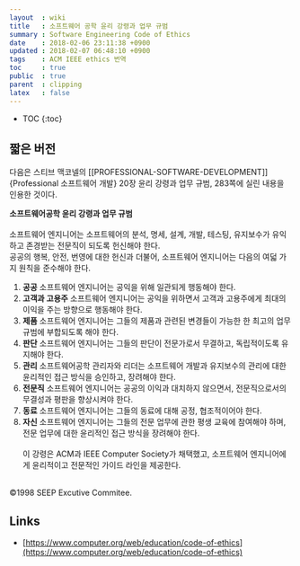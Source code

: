 ```yaml
---
layout  : wiki
title   : 소프트웨어 공학 윤리 강령과 업무 규범
summary : Software Engineering Code of Ethics
date    : 2018-02-06 23:11:38 +0900
updated : 2018-02-07 06:48:10 +0900
tags    : ACM IEEE ethics 번역
toc     : true
public  : true
parent  : clipping
latex   : false
---
```

* TOC
{:toc}

## 짧은 버전

다음은 스티브 맥코넬의 [[PROFESSIONAL-SOFTWARE-DEVELOPMENT]]{Professional 소프트웨어 개발} 20장 윤리 강령과 업무 규범, 283쪽에 실린 내용을 인용한 것이다.

>
**소프트웨어공학 윤리 강령과 업무 규범**
<br /> <br />
소프트웨어 엔지니어는 소프트웨어의 분석, 명세, 설계, 개발, 테스팅, 유지보수가 유익하고 존경받는 전문직이 되도록 헌신해야 한다.  
공공의 행복, 안전, 번영에 대한 헌신과 더불어, 소프트웨어 엔지니어는 다음의 여덟 가지 원칙을 준수해야 한다.
<br />
1. **공공** 소프트웨어 엔지니어는 공익을 위해 일관되게 행동해야 한다.
2. **고객과 고용주** 소프트웨어 엔지니어는 공익을 위하면서 고객과 고용주에게 최대의 이익을 주는 방향으로 행동해야 한다.
3. **제품** 소프트웨어 엔지니어는 그들의 제품과 관련된 변경들이 가능한 한 최고의 업무 규범에 부합되도록 해야 한다.
4. **판단** 소프트웨어 엔지니어는 그들의 판단이 전문가로서 무결하고, 독립적이도록 유지해야 한다.
5. **관리** 소프트웨어공학 관리자와 리더는 소프트웨어 개발과 유지보수의 관리에 대한 윤리적인 접근 방식을 승인하고, 장려해야 한다.
6. **전문직** 소프트웨어 엔지니어는 공공의 이익과 대치하지 않으면서, 전문직으로서의 무결성과 평판을 향상시켜야 한다.
7. **동료** 소프트웨어 엔지니어는 그들의 동료에 대해 공정, 협조적이어야 한다.
8. **자신** 소프트웨어 엔지니어는 그들의 전문 업무에 관한 평생 교육에 참여해야 하며, 전문 업무에 대한 윤리적인 접근 방식을 장려해야 한다.
<br /> <br />
이 강령은 ACM과 IEEE Computer Society가 채택했고, 소프트웨어 엔지니어에게 윤리적이고 전문적인 가이드 라인을 제공한다.
<br />
©1998 SEEP Excutive Commitee.

## Links

* [https://www.computer.org/web/education/code-of-ethics](https://www.computer.org/web/education/code-of-ethics)
